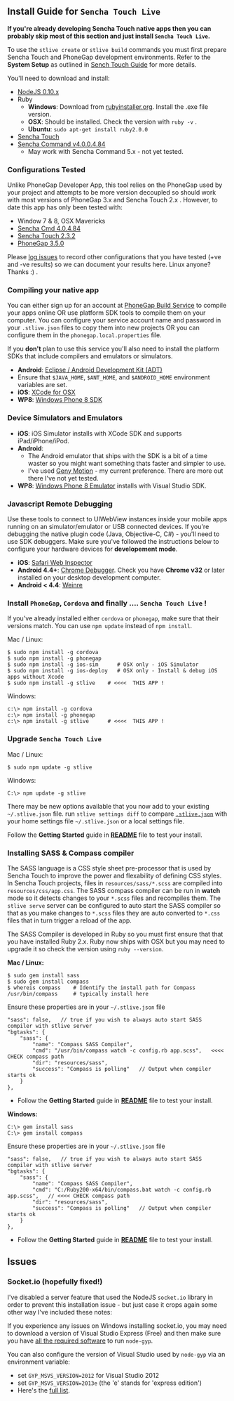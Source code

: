 ## Install Guide for `Sencha Touch Live`

**If you're already developing Sencha Touch native apps then you can probably skip most of this section and just install `Sencha Touch Live`.** 

To use the `stlive create` or `stlive build` commands you must first prepare Sencha Touch and PhoneGap development environments.  Refer to the **System Setup** as outlined in [Sench Touch Guide](http://docs.sencha.com/touch/2.3.1/#!/guide/command) for more details.

You'll need to download and install:

-  [NodeJS 0.10.x](http://nodejs.org)
- Ruby 
  - **Windows**: Download from [rubyinstaller.org](http://rubyinstaller.org). Install the .exe file version.
  - **OSX**: Should be installed. Check the version with `ruby -v` .
  - **Ubuntu**: `sudo apt-get install ruby2.0.0`   
- [Sencha Touch](http://www.sencha.com/products/touch)
- [Sencha Command v4.0.0.4.84](http://www.sencha.com/products/sencha-cmd/download)
  - May work with Sencha Command 5.x - not yet tested.

### Configurations Tested

Unlike PhoneGap Developer App, this tool relies on the PhoneGap used by your project and attempts to be more version decoupled so should work with most versions of PhoneGap 3.x and Sencha Touch 2.x . However, to date this app has only been tested with:
 
- Window 7 & 8, OSX Mavericks
- [Sencha Cmd 4.0.4.84](http://www.sencha.com/products/sencha-cmd/download) 
- [Sencha Touch 2.3.2](http://www.sencha.com/products/touch/download/) 
- [PhoneGap 3.5.0](http://phonegap.com/install/)

Please [log issues](https://github.com/tohagan/stlive/issues) to record other configurations that you have tested (+ve and -ve results) so we can document your results here. Linux anyone? Thanks :) .

### Compiling your native app

You can either sign up for an account at [PhoneGap Build Service](https://build.phonegap.com/apps) to compile your apps online OR use platform SDK tools to compile them on your computer.  You can configure your service account name and password in your `.stlive.json` files to copy them into new projects OR you can configure them in the `phonegap.local.properties` file.

If you **don't** plan to use this service you'll also need to install the platform SDKs that include compilers and emulators or simulators.

- **Android**: [Eclipse / Android Development Kit (ADT)](http://developer.android.com/sdk/index.html)
 - Ensure that `$JAVA_HOME`, `$ANT_HOME`, and `$ANDROID_HOME` environment variables are set.  
- **iOS**: [XCode for OSX](https://developer.apple.com/xcode/downloads/)
- **WP8**: [Windows Phone 8 SDK](http://dev.windows.com/en-us/develop/download-phone-sdk)

### Device Simulators and Emulators

- **iOS**: iOS Simulator installs with XCode SDK and supports iPad/iPhone/iPod.
- **Android**:
  - The Android emulator that ships with the SDK is a bit of a time waster so you might want something thats faster and simpler to use.
  - I've used [Geny Motion](http://www.genymotion.com/) - my current preference. There are more out there I've not yet tested.
- **WP8**: [Windows Phone 8 Emulator](http://msdn.microsoft.com/en-us/library/windows/apps/ff402563(v=vs.105).aspx) installs with Visual Studio SDK. 
   
### Javascript Remote Debugging

Use these tools to connect to UIWebView instances inside your mobile apps running on an simulator/emulator or USB connected devices.  If you're debugging the native plugin code (Java, Objective-C, C#) - you'll need to use SDK debuggers.  Make sure you've followed the instructions below to configure your hardware devices for **developement mode**.

- **iOS**: [Safari Web Inspector](http://phonegap-tips.com/articles/debugging-ios-phonegap-apps-with-safaris-web-inspector.html)
- **Android 4.4+**: [Chrome Debugger](https://developer.chrome.com/devtools/docs/remote-debugging). Check you have **Chrome v32** or later installed on your desktop development computer.  
- **Android < 4.4**: [Weinre](http://people.apache.org/~pmuellr/weinre)

### Install `PhoneGap`, `Cordova` and finally .... `Sencha Touch Live` !

If you've already installed either `cordova` or `phonegap`, make sure that their versions match. You can use `npm update` instead of `npm install`.  

Mac / Linux:

    $ sudo npm install -g cordova
    $ sudo npm install -g phonegap
    $ sudo npm install -g ios-sim      # OSX only - iOS Simulator
    $ sudo npm install -g ios-deploy   # OSX only - Install & debug iOS apps without Xcode
    $ sudo npm install -g stlive    # <<<<  THIS APP !

Windows:

    c:\> npm install -g cordova
    c:\> npm install -g phonegap
    c:\> npm install -g stlive      # <<<<  THIS APP !

### Upgrade `Sencha Touch Live`

Mac / Linux:

    $ sudo npm update -g stlive 

Windows:

    C:\> npm update -g stlive 

There may be new options available that you now add to your existing `~/.stlive.json` file.
run `stlive settings diff` to compare [`.stlive.json`](https://github.com/tohagan/stlive/blob/master/.stlive.json) with your home settings file `~/.stlive.json` or a local settings file.

Follow the **Getting Started** guide in **[README](README.md)** file to test your install. 

### Installing SASS & Compass compiler

The SASS language is a CSS style sheet pre-processor that is used by Sencha Touch to improve the power and flexability of defining CSS styles.  In Sencha Touch projects, files in `resources/sass/*.scss` are compiled into `resources/css/app.css`.  The SASS compass compiler can be run in **watch** mode so it detects changes to your `*.scss` files and recompiles them. The `stlive serve` server can be configured to auto start the SASS compiler so that as you make changes to `*.scss` files they are auto converted to `*.css` files that in turn trigger a reload of the app.

The SASS Compiler is developed in Ruby so you must first ensure that that you have installed Ruby 2.x.  Ruby now ships with OSX but you may need to upgrade it so check the version using `ruby --version`.

**Mac / Linux:**

    $ sudo gem install sass 
    $ sudo gem install compass
    $ whereis compass    # Identify the install path for Compass
    /usr/bin/compass     # typically install here

Ensure these properties are in your `~/.stlive.json` file

    "sass": false,   // true if you wish to always auto start SASS compiler with stlive server
    "bgtasks": {
        "sass": {
            "name": "Compass SASS Compiler",
            "cmd": "/usr/bin/compass watch -c config.rb app.scss",   <<<< CHECK compass path
            "dir": "resources/sass",
            "success": "Compass is polling"   // Output when compiler starts ok
        }
    },

- Follow the **Getting Started** guide in **[README](README.md)** file to test your install. 


**Windows:**

    C:\> gem install sass
    C:\> gem install compass

Ensure these properties are in your `~/.stlive.json` file

    "sass": false,   // true if you wish to always auto start SASS compiler with stlive server
    "bgtasks": {
        "sass": {
            "name": "Compass SASS Compiler",
            "cmd": "C:/Ruby200-x64/bin/compass.bat watch -c config.rb app.scss",   // <<<< CHECK compass path
            "dir": "resources/sass",
            "success": "Compass is polling"   // Output when compiler starts ok
        }
    },

- Follow the **Getting Started** guide in **[README](README.md)** file to test your install.

## Issues

### Socket.io (hopefully fixed!)

I've disabled a server feature that used the NodeJS `socket.io` library in order to prevent this installation issue - but just case it crops again some other way I've included these notes: 

If you experience any issues on Windows installing socket.io, you may need to download a version of Visual Studio Express (Free) and then make sure you have [all the required software](https://github.com/TooTallNate/node-gyp) to run `node-gyp`.  

You can also configure the version of Visual Studio used by `node-gyp` via an environment variable: 

- set `GYP_MSVS_VERSION=2012` for Visual Studio 2012 
- set `GYP_MSVS_VERSION=2013e` (the 'e' stands for 'express edition') 
- Here's the [full list](https://github.com/joyent/node/blob/v0.10.29/tools/gyp/pylib/gyp/MSVSVersion.py#L209-294). 

